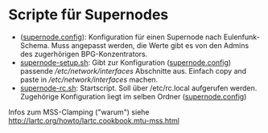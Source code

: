 # Scripte für Supernodes

* ([supernode.config](supernode.config)): Konfiguration für einen Supernode nach Eulenfunk-Schema. Muss angepasst werden, die Werte gibt es von den Admins des zugerhörigen BPG-Konzentrators.
* [supernode-setup.sh](supernode-setup.sh): Gibt zur Konfiguration ([supernode.config](supernode.config)) passende */etc/network/interfaces* Abschnitte aus. Einfach copy and paste in */etc/network/interfaces* machen.
* [supernode-rc.sh](supernode-rc.sh): Startscript. Soll über /etc/rc.local aufgerufen werden. Zugehörige Konfiguration liegt im selben Ordner ([supernode.config](supernode.config))


Infos zum MSS-Clamping ("warum") siehe http://lartc.org/howto/lartc.cookbook.mtu-mss.html

